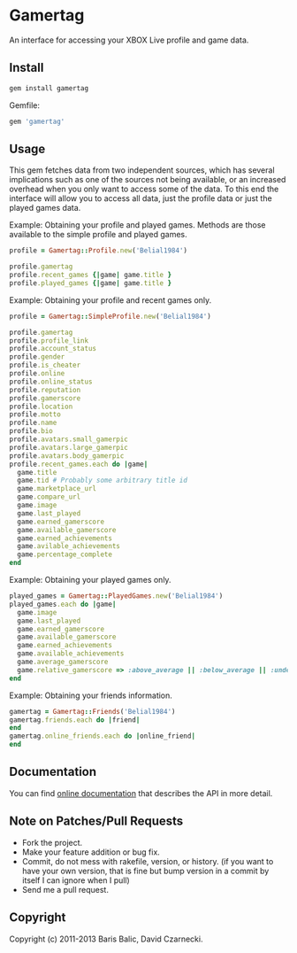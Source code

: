 # Gamertag

An interface for accessing your XBOX Live profile and game data.

## Install

```ruby
gem install gamertag
```

Gemfile:

```ruby
gem 'gamertag'
```

## Usage

This gem fetches data from two independent sources, which has several implications such as one of the sources not being available, or an increased overhead when you only want to access some of the data. To this end the interface will allow you to access all data, just the profile data or just the played games data.

Example: Obtaining your profile and played games. Methods are those available to the simple profile and played games.

```ruby
profile = Gamertag::Profile.new('Belial1984')

profile.gamertag
profile.recent_games {|game| game.title }
profile.played_games {|game| game.title }
```

Example: Obtaining your profile and recent games only.

```ruby
profile = Gamertag::SimpleProfile.new('Belial1984')

profile.gamertag
profile.profile_link
profile.account_status
profile.gender
profile.is_cheater
profile.online
profile.online_status
profile.reputation
profile.gamerscore
profile.location
profile.motto
profile.name
profile.bio
profile.avatars.small_gamerpic
profile.avatars.large_gamerpic
profile.avatars.body_gamerpic
profile.recent_games.each do |game|
  game.title
  game.tid # Probably some arbitrary title id
  game.marketplace_url
  game.compare_url
  game.image
  game.last_played
  game.earned_gamerscore
  game.available_gamerscore
  game.earned_achievements
  game.avilable_achievements
  game.percentage_complete
end
```

Example: Obtaining your played games only.

```ruby
played_games = Gamertag::PlayedGames.new('Belial1984')
played_games.each do |game|
  game.image
  game.last_played
  game.earned_gamerscore
  game.available_gamerscore
  game.earned_achievements
  game.available_achievements
  game.average_gamerscore
  game.relative_gamerscore => :above_average || :below_average || :undefined
end
```

Example: Obtaining your friends information.

```ruby
gamertag = Gamertag::Friends('Belial1984')
gamertag.friends.each do |friend|
end
gamertag.online_friends.each do |online_friend|
end
```

## Documentation

You can find [online documentation](http://rubydoc.info/github/barisbalic/gamertag/) that describes the API in more detail.

## Note on Patches/Pull Requests

 * Fork the project.
 * Make your feature addition or bug fix.
 * Commit, do not mess with rakefile, version, or history. (if you want to have your own version, that is fine but bump version in a commit by itself I can ignore when I pull)
 * Send me a pull request.

## Copyright

Copyright (c) 2011-2013 Baris Balic, David Czarnecki.